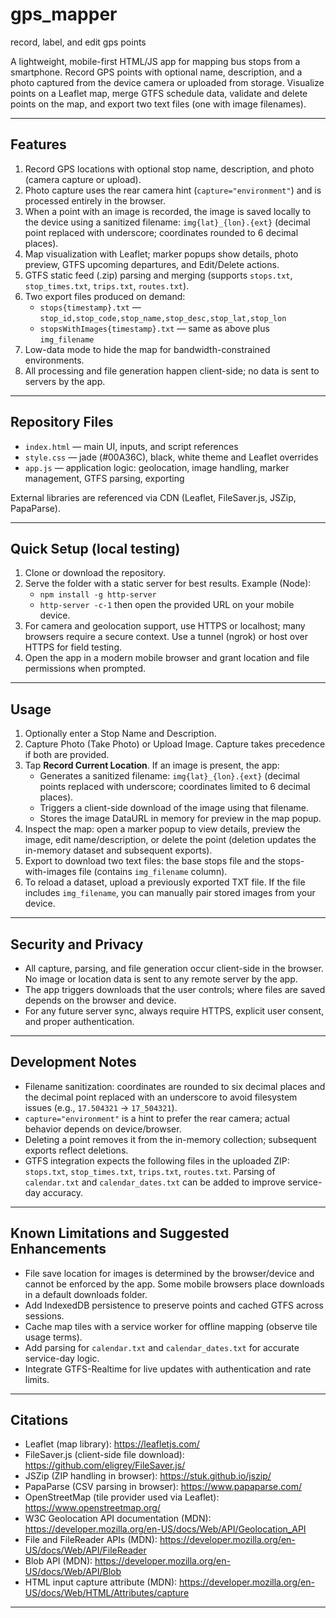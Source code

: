 # gps_mapper
record, label, and edit gps points

A lightweight, mobile-first HTML/JS app for mapping bus stops from a smartphone. Record GPS points with optional name, description, and a photo captured from the device camera or uploaded from storage. Visualize points on a Leaflet map, merge GTFS schedule data, validate and delete points on the map, and export two text files (one with image filenames).

---
## Features
1. Record GPS locations with optional stop name, description, and photo (camera capture or upload).  
2. Photo capture uses the rear camera hint (`capture="environment"`) and is processed entirely in the browser.  
3. When a point with an image is recorded, the image is saved locally to the device using a sanitized filename: `img{lat}_{lon}.{ext}` (decimal point replaced with underscore; coordinates rounded to 6 decimal places).  
4. Map visualization with Leaflet; marker popups show details, photo preview, GTFS upcoming departures, and Edit/Delete actions.  
5. GTFS static feed (.zip) parsing and merging (supports `stops.txt`, `stop_times.txt`, `trips.txt`, `routes.txt`).  
6. Two export files produced on demand:
   - `stops{timestamp}.txt` — `stop_id,stop_code,stop_name,stop_desc,stop_lat,stop_lon`  
   - `stopsWithImages{timestamp}.txt` — same as above plus `img_filename`  
7. Low-data mode to hide the map for bandwidth-constrained environments.  
8. All processing and file generation happen client-side; no data is sent to servers by the app.

---

## Repository Files
- `index.html` — main UI, inputs, and script references  
- `style.css` — jade (#00A36C), black, white theme and Leaflet overrides  
- `app.js` — application logic: geolocation, image handling, marker management, GTFS parsing, exporting

External libraries are referenced via CDN (Leaflet, FileSaver.js, JSZip, PapaParse).

---

## Quick Setup (local testing)
1. Clone or download the repository.  
2. Serve the folder with a static server for best results. Example (Node):
   - `npm install -g http-server`  
   - `http-server -c-1` then open the provided URL on your mobile device.  
3. For camera and geolocation support, use HTTPS or localhost; many browsers require a secure context. Use a tunnel (ngrok) or host over HTTPS for field testing.  
4. Open the app in a modern mobile browser and grant location and file permissions when prompted.

---

## Usage
1. Optionally enter a Stop Name and Description.  
2. Capture Photo (Take Photo) or Upload Image. Capture takes precedence if both are provided.  
3. Tap **Record Current Location**. If an image is present, the app:
   - Generates a sanitized filename: `img{lat}_{lon}.{ext}` (decimal points replaced with underscore; coordinates limited to 6 decimal places).  
   - Triggers a client-side download of the image using that filename.  
   - Stores the image DataURL in memory for preview in the map popup.  
4. Inspect the map: open a marker popup to view details, preview the image, edit name/description, or delete the point (deletion updates the in-memory dataset and subsequent exports).  
5. Export to download two text files: the base stops file and the stops-with-images file (contains `img_filename` column).  
6. To reload a dataset, upload a previously exported TXT file. If the file includes `img_filename`, you can manually pair stored images from your device.

---

## Security and Privacy
- All capture, parsing, and file generation occur client-side in the browser. No image or location data is sent to any remote server by the app.  
- The app triggers downloads that the user controls; where files are saved depends on the browser and device.  
- For any future server sync, always require HTTPS, explicit user consent, and proper authentication.

---

## Development Notes
- Filename sanitization: coordinates are rounded to six decimal places and the decimal point replaced with an underscore to avoid filesystem issues (e.g., `17.504321` → `17_504321`).  
- `capture="environment"` is a hint to prefer the rear camera; actual behavior depends on device/browser.  
- Deleting a point removes it from the in-memory collection; subsequent exports reflect deletions.  
- GTFS integration expects the following files in the uploaded ZIP: `stops.txt`, `stop_times.txt`, `trips.txt`, `routes.txt`. Parsing of `calendar.txt` and `calendar_dates.txt` can be added to improve service-day accuracy.

---

## Known Limitations and Suggested Enhancements
- File save location for images is determined by the browser/device and cannot be enforced by the app. Some mobile browsers place downloads in a default downloads folder.  
- Add IndexedDB persistence to preserve points and cached GTFS across sessions.  
- Cache map tiles with a service worker for offline mapping (observe tile usage terms).  
- Add parsing for `calendar.txt` and `calendar_dates.txt` for accurate service-day logic.  
- Integrate GTFS-Realtime for live updates with authentication and rate limits.

---

## Citations
- Leaflet (map library): https://leafletjs.com/  
- FileSaver.js (client-side file download): https://github.com/eligrey/FileSaver.js/  
- JSZip (ZIP handling in browser): https://stuk.github.io/jszip/  
- PapaParse (CSV parsing in browser): https://www.papaparse.com/  
- OpenStreetMap (tile provider used via Leaflet): https://www.openstreetmap.org/  
- W3C Geolocation API documentation (MDN): https://developer.mozilla.org/en-US/docs/Web/API/Geolocation_API  
- File and FileReader APIs (MDN): https://developer.mozilla.org/en-US/docs/Web/API/FileReader  
- Blob API (MDN): https://developer.mozilla.org/en-US/docs/Web/API/Blob  
- HTML input capture attribute (MDN): https://developer.mozilla.org/en-US/docs/Web/HTML/Attributes/capture

---
